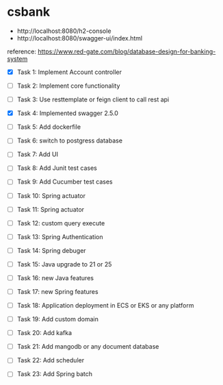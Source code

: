 # csbank

- http://localhost:8080/h2-console
- http://localhost:8080/swagger-ui/index.html

reference: https://www.red-gate.com/blog/database-design-for-banking-system

- [x] Task 1: Implement Account controller
- [ ] Task 2: Implement core functionality
- [ ] Task 3: Use resttemplate or feign client to call rest api
- [x] Task 4: Implemented swagger 2.5.0
- [ ] Task 5: Add dockerfile
- [ ] Task 6: switch to postgress database
- [ ] Task 7: Add UI
- [ ] Task 8: Add Junit test cases
- [ ] Task 9: Add Cucumber test cases
- [ ] Task 10: Spring actuator
- [ ] Task 11: Spring actuator
- [ ] Task 12: custom query execute
- [ ] Task 13: Spring Authentication
- [ ] Task 14: Spring debuger
- [ ] Task 15: Java upgrade to 21 or 25
- [ ] Task 16: new Java features 
- [ ] Task 17: new Spring features 
- [ ] Task 18: Application deployment in ECS or EKS or any platform
- [ ] Task 19: Add custom domain
- [ ] Task 20: Add kafka
- [ ] Task 21: Add mangodb or any document database
- [ ] Task 22: Add scheduler
- [ ] Task 23: Add Spring batch










